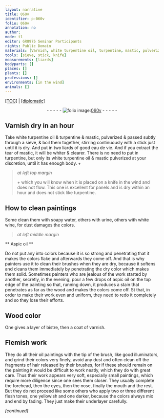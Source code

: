 ```yaml
---
layout: narrative
title: 060v
identifier: p-060v
folio: 060v
annotation: no
author:
mode: tl
editor: GR8975 Seminar Participants
rights: Public Domain
materials: [Varnish, white turpentine oil, turpentine, mastic, pulverized & passed subtly through a sieve, eau de vie, mastic, mastic pulverized, water, urine, white wine, Aspic oil, aspic oil, wood, Wood, bistre, varnish, oil]
tools: [sieve, stick, knife]
measurements: [liards]
bodyparts: []
places: []
plants: []
professions: []
environments: [in the wind]
animals: []
---
```


<p><a href="{{ site.baseurl }}/translation/">[TOC]</a> | <a href="{{ site.baseurl }}/texts/p-060v_tc/">[diplomatic]</a></p><div class="folio" align="center">- - - - - <a href="http://gallica.bnf.fr/ark:/12148/btv1b9059316c/f126.item" target="_blank"><img src="https://cu-mkp.github.io/2017-workshop-edition/assets/photo-icon.png" alt="folio image: " style="display:inline-block; margin-bottom:-3px;"/>060v</a> - - - - - </div>  
  

## <span class="m">Varnish</span> dry in an <span class="tmp">hour</span>

 
Take <span class="m">white <span class="add">turpentine</span> oil</span> <span class="add">&</span> <span class="m">turpentine</span> & <span class="m">mastic, pulverized & passed subtly through a <span class="tl">sieve</span></span>, & boil them together, stirring continuously with a <span class="tl">stick</span> just until it is dry. And put in two <span class="ms">liards</span> of good <span class="m">eau de vie</span>. And if you extract the tear of <span class="m">mastic</span>, it will be whiter & clearer. There is no need to put in <span class="m">turpentine</span>, but only its <span class="m">white turpentine oil</span> & <span class="m">mastic pulverized</span> at your discretion, until it has enough body. \+
 
> *at left top margin*
> 
> 
>   \+ which you will know when it is placed on a <span class="tl">knife</span> <span class="env">in the wind</span> and does not flow. This one is excellent for panels and is dry within an <span class="tmp">hour</span> and does not stick like <span class="m">turpentine</span>.
 
 
  

## How to clean paintings

 
Some clean them with soapy <span class="m">water</span>, others with <span class="m">urine</span>, others with <span class="m">white wine</span>, for dust damages the colors.

 
> *at left middle margin*
> 
> 
>    

** <span class="m">Aspic oil</span> **

 
Do not put any into colors because it is so strong and penetrating that it makes the colors flake and afterwards they come off. And that is why painters use it to clean their brushes when they are dry, because it softens and cleans them immediately by penetrating the dry color which makes them solid. Sometimes painters who are jealous of the work started by another, secretly, in the evening, pour a few drops of <span class="m">aspic oil</span> on the top edge of the painting so that, running down, it produces a stain that penetrates as far as the <span class="m">wood</span> and makes the colors come off. St that, in order to make their work even and uniform, they need to redo it completely and so they lose their efforts.

 
  

## <span class="m">Wood</span> color

 
 One gives a layer of <span class="m">bistre</span>, then a coat of <span class="m">varnish</span>.

 
  

## Flemish work

 
They do all their <span class="m">oil</span> paintings with the tip of the brush, like good illuminators, and grind their colors very finely, avoid any dust and often clean off the fragments of hair released by their brushes, for if these should remain on the painting it would be difficult to work neatly, which they do with great care. Thus their work appears very soft, especially small paintings, which require more diligence since one sees them closer. They usually complete the forehead, then the eyes, then the nose, finally the mouth and the rest. But they do not proceed like some others who apply two or three different flesh tones, one yellowish and one darker, because the colors always mix and end by fading. They just make their underlayer carefully.

*[continued]*
 
